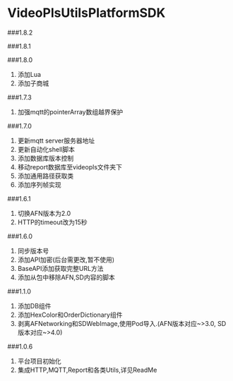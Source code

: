# VideoPlsUtilsPlatformSDK
###1.8.2

###1.8.1


###1.8.0
1. 添加Lua
2. 添加子商城

###1.7.3
1. 加强mqtt的pointerArray数组越界保护

###1.7.0
1. 更新mqtt server服务器地址
2. 更新自动化shell脚本
3. 添加数据库版本控制
4. 移动report数据库至videopls文件夹下
5. 添加通用路径获取类
6. 添加序列帧实现

###1.6.1
1. 切换AFN版本为2.0
2. HTTP的timeout改为15秒

###1.6.0
1. 同步版本号
2. 添加API加密(后台需更改,暂不使用)
3. BaseAPI添加获取完整URL方法
4. 添加从包中移除AFN,SD内容的脚本

###1.1.0
1. 添加DB组件
2. 添加HexColor和OrderDictionary组件
3. 剥离AFNetworking和SDWebImage,使用Pod导入.(AFN版本对应~>3.0, SD版本对应~>4.0)


###1.0.6
1. 平台项目初始化
2. 集成HTTP,MQTT,Report和各类Utils,详见ReadMe
